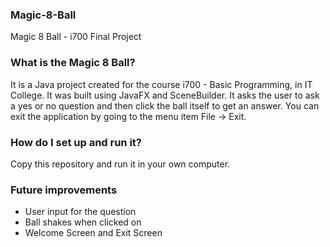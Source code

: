 ### Magic-8-Ball ###
Magic 8 Ball - i700 Final Project

### What is the Magic 8 Ball? ###
It is a Java project created for the course i700 - Basic Programming, in IT College.
It was built using JavaFX and SceneBuilder.
It asks the user to ask a yes or no question and then click the ball itself to get an answer.
You can exit the application by going to the menu item File -> Exit.

### How do I set up and run it? ###
Copy this repository and run it in your own computer.

### Future improvements ###
* User input for the question
* Ball shakes when clicked on
* Welcome Screen and Exit Screen

